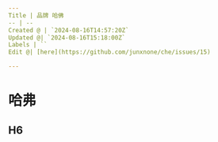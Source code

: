 ```yaml
---
Title | 品牌 哈佛
-- | --
Created @ | `2024-08-16T14:57:20Z`
Updated @| `2024-08-16T15:18:00Z`
Labels | ``
Edit @| [here](https://github.com/junxnone/che/issues/15)

---
```

# 哈弗


## H6
